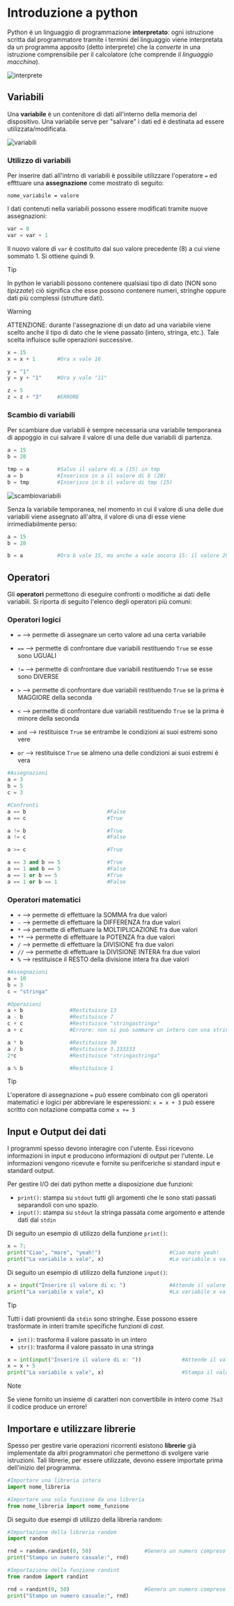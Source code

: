 # Introduzione a python

Python è un linguaggio di programmazione **interpretato**: ogni istruzione scritta dal programmatore tramite i termini del linguaggio viene interpretata da un programma apposito (detto interprete) che la *converte* in una istruzione comprensibile per il calcolatore (che comprende il *linguaggio macchina*).

![interprete](./images/interprete.jpg)

## Variabili

Una **variabile** è un contenitore di dati all'interno della memoria del dispositivo. Una variabile serve per "salvare" i dati ed è destinata ad essere utilizzata/modificata.

![variabili](./images/variabili.jpg)

### Utilizzo di variabili

Per inserire dati all'intrno di variabili è possibile utilizzare l'operatore `=` ed effttuare una **assegnazione** come mostrato di seguito:

```
nome_variabile = valore
```

I dati contenuti nella variabili possono essere modificati tramite nuove assegnazioni:

```python
var = 8
var = var + 1
```

Il nuovo valore di `var` è costituito dal suo valore precedente (8) a cui viene sommato 1. Si ottiene quindi 9.

>[!TIP]
>In python le variabili possono contenere qualsiasi tipo di dato (NON sono *tipizzate*) ciò significa che esse possono contenere numeri, stringhe oppure dati più complessi (strutture dati).

>[!WARNING]
>ATTENZIONE: durante l'assegnazione di un dato ad una variabile viene scelto anche il tipo di dato che le viene passato (intero, stringa, etc.). Tale scelta influisce sulle operazioni successive.

```python
x = 15
x = x + 1		#Ora x vale 16

y = "1"
y = y + "1"		#Ora y vale "11"

z = 5
z = z + "3"		#ERRORE
```

### Scambio di variabili

Per scambiare due variabili è sempre necessaria una variabile temporanea di appoggio in cui salvare il valore di una delle due variabili di partenza.

```python
a = 15
b = 20

tmp = a 		#Salvo il valore di a (15) in tmp
a = b 			#Inserisco in a il valore di b (20)
b = tmp 		#Inserisco in b il valore di tmp (15)
```

![scambiovariabili](./images/scambiovar.jpg)

Senza la variabile temporanea, nel momento in cui il valore di una delle due variabili viene assegnato all'altra, il valore di una di esse viene irrimediabilmente perso:

```python
a = 15
b = 20

b = a 			#Ora b vale 15, ma anche a vale ancora 15: il valore 20 è andato perduto per sempre!
```

## Operatori

Gli **operatori** permettono di eseguire confronti o modifiche ai dati delle variabili. Si riporta di seguito l'elenco degli operatori più comuni:

### Operatori logici

* `=` --> permette di assegnare un certo valore ad una certa variabile
* `==` --> permette di confrontare due variabili restituendo `True` se esse sono UGUALI
* `!=` --> permette di confrontare due variabili restituendo `True` se esse sono DIVERSE
* `>` --> permette di confrontare due variabili restituendo `True` se la prima è MAGGIORE della seconda
* `<` --> permette di confrontare due variabili restituendo `True` se la prima è minore della seconda

* `and` --> restituisce `True` se entrambe le condizioni ai suoi estremi sono vere
* `or` --> restituisce `True` se almeno una delle condizioni ai suoi estremi è vera

```python
#Assegnazioni
a = 3
b = 5
c = 3

#Confronti
a == b                          #False
a == c                          #True

a != b                          #True
a != c                          #False

a >= c                          #True

a == 3 and b == 5               #True
a == 1 and b == 5               #False
a == 1 or b == 5                #True
a == 1 or b == 1                #False
```

### Operatori matematici

* `+` --> permette di effettuare la SOMMA fra due valori
* `-` --> permette di effettuare la DIFFERENZA fra due valori
* `*` --> permette di effettuare la MOLTIPLICAZIONE fra due valori
* `**` --> permette di effettuare la POTENZA fra due valori
* `/` --> permette di effettuare la DIVISIONE fra due valori
* `//` --> permette di effettuare la DIVISIONE INTERA fra due valori
* `%` --> restituisce il RESTO della divisione intera fra due valori

```python
#Assegnazioni
a = 10
b = 3
c = "stringa"

#Operazioni
a + b 				#Restituisce 13
a - b				#Restituisce 7
c + c               #Restituisce "stringastringa"
a + c               #Errore: non si può sommare un intero con una stringa

a * b 				#Restituisce 30
a / b				#Restituisce 3.333333
2*c                 #Restituisce "stringastringa"

a % b 				#Restituisce 1
```

>[!TIP]
>L'operatore di assegnazione `=` può essere combinato con gli operatori matematici e logici per abbreviare le esperessioni: `x = x + 3` può essere scritto con notazione compatta come `x += 3`

## Input e Output dei dati

I programmi spesso devono interagire con l'utente. Essi ricevono informazioni in input e producono informazioni di output per l'utente. Le informazioni vengono ricevute e fornite su perifceriche si standard input e standard output.

Per gestire I/O dei dati python mette a disposizione due funzioni:

* `print()`: stampa su `stdout` tutti gli argomenti che le sono stati passati separandoli con uno spazio.
* `input()`: stampa su `stdout` la stringa passata come argomento e attende dati dal `stdin`

Di seguito un esempio di utilizzo della funzione `print()`:

```python
x = 7;
print("Ciao", "mare", "yeah!")						#Ciao mare yeah!
print("La variabile x vale", x)						#La variabile x vale 7
```

Di seguito un esempio di utilizzo della funzione `input()`:

```python
x = input("Inserire il valore di x: ")				#Attende il valore fornito dall'utente e lo inserisce in x
print("La variabile x vale", x)						#La variabile x vale 7
```

>[!TIP]
>Tutti i dati provnienti da `stdin` sono stringhe. Esse possono essere trasformate in interi tramite specifiche funzioni di *cast*.
>
>* `int()`: trasforma il valore passato in un intero
>* `str()`: trasforma il valore passato in una stringa

```python
x = int(input("Inserire il valore di x: "))             #Attende il valore fornito dall'utente e lo trasforma in intero
x = x + 5
print("La variabile x vale", x)                         #Stampa il valore fornito dall'utente aumentato di 5
```

>[!NOTE]
>Se viene fornito un insieme di caratteri non convertibile in intero come `75a3` il codice produce un errore!

## Importare e utilizzare librerie

Spesso per gestire varie operazioni ricorrenti esistono **librerie** già implementate da altri programmatori che permettono di svolgere varie istruzioni. Tali librerie, per essere utilizzate, devono essere importate prima dell'inizio del programma.

```python
#Importare una libreria intera
import nome_libreria

#Importare una sola funzione da una libreria
from nome_libreria import nome_funzione
```

Di seguito due esempi di utilizzo della libreria random:

```python
#Importazione della libreria random
import random

rnd = random.randint(0, 50)					#Genera un numero compreso fra 0 e 49
print("Stampo un numero casuale:", rnd)
```

```python
#Importazione della funzione randint 
from random import randint

rnd = randint(0, 50)						#Genera un numero compreso fra 0 e 49
print("Stampo un numero casuale:", rnd)
```
